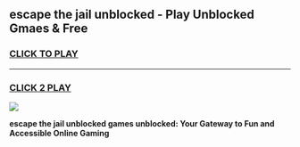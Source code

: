 
## escape the jail unblocked - Play Unblocked Gmaes & Free
<h3>
<a href="https://news.freeplayer.one?title=escape_the_jail_unblocked&ref=16F">CLICK TO PLAY</a></h3>
<hr>

<h3>
<a href="https://news.freeplayer.one?title=escape_the_jail_unblocked&ref=16F">CLICK 2 PLAY</a>
  
</h3>

<a href="https://news.freeplayer.one?title=escape_the_jail_unblocked&ref=16F/"><img src="https://clearcache.store/games.png"></a>


**escape the jail unblocked games unblocked: Your Gateway to Fun and Accessible Online Gaming**
